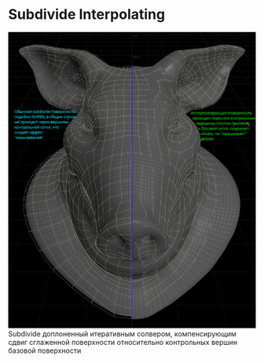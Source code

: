 # Subdivide Interpolating
![](https://github.com/Nord3D/Houdini-tools-public/blob/main/Nord%20Tools/Polygon/Subdivide_interpolating/2024-11-22_17-09-13.png)
Subdivide доплоненный итеративным солвером, компенсирующим сдвиг сглаженной поверхности относительно контрольных вершин базовой поверхности

